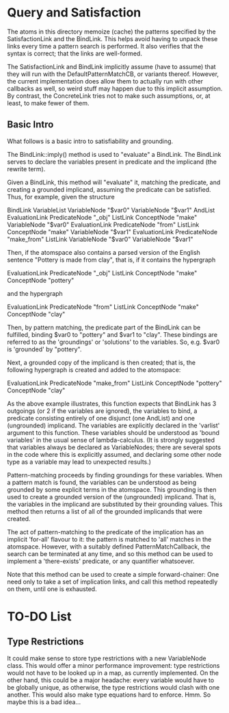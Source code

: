 
Query and Satisfaction
======================

The atoms in this directory memoize (cache) the patterns specified by
the SatisfactionLink and the BindLink.  This helps avoid having to
unpack these links every time a pattern search is performed. It also
verifies that the syntax is correct; that the links are well-formed.

The SatisfactionLink and BindLink implicitly assume (have to assume)
that they will run with the DefaultPatternMatchCB, or variants thereof.
However, the current implementation does allow them to actually run
with other callbacks as well, so weird stuff may happen due to this
implicit assumption. By contrast, the ConcreteLink tries not to make
such assumptions, or, at least, to make fewer of them.


Basic Intro
-----------
What follows is a basic intro to satisfiability and grounding.

The BindLink::imply() method is used to "evaluate" a BindLink.  The
BindLink serves to declare the variables present in predicate and the
implicand (the rewrite term).

Given a BindLink, this method will "evaluate" it, matching
the predicate, and creating a grounded implicand, assuming the
predicate can be satisfied. Thus, for example, given the structure

   BindLink
      VariableList
         VariableNode "$var0"
         VariableNode "$var1"
      AndList
         EvaluationLink
            PredicateNode "_obj"
            ListLink
               ConceptNode "make"
               VariableNode "$var0"
         EvaluationLink
            PredicateNode "from"
            ListLink
               ConceptNode "make"
               VariableNode "$var1"
      EvaluationLink
         PredicateNode "make_from"
         ListLink
            VariableNode "$var0"
            VariableNode "$var1"

Then, if the atomspace also contains a parsed version of the English
sentence "Pottery is made from clay", that is, if it contains the
hypergraph

   EvaluationLink
      PredicateNode "_obj"
      ListLink
         ConceptNode "make"
         ConceptNode "pottery"

and the hypergraph

   EvaluationLink
      PredicateNode "from"
      ListLink
         ConceptNode "make"
         ConceptNode "clay"

Then, by pattern matching, the predicate part of the BindLink can be
fulfilled, binding $var0 to "pottery" and $var1 to "clay".  These
bindings are referred to as the 'groundings' or 'solutions' to the
variables. So, e.g. $var0 is 'grounded' by "pottery".

Next, a grounded copy of the implicand is then created; that is,
the following hypergraph is created and added to the atomspace:

   EvaluationLink
      PredicateNode "make_from"
      ListLink
         ConceptNode "pottery"
         ConceptNode "clay"

As the above example illustrates, this function expects that BindLink
has 3 outgoings (or 2 if the variables are ignored), the variables to
bind, a predicate consisting entirely of one disjunct (one AndList)
and one (ungrounded) implicand.  The variables are explicitly declared
in the 'varlist' argument to this function. These variables should be
understood as 'bound variables' in the usual sense of
lambda-calculus. (It is strongly suggested that variables always be
declared as VariableNodes; there are several spots in the code where
this is explicitly assumed, and declaring some other node type as a
variable may lead to unexpected results.)

Pattern-matching proceeds by finding groundings for these variables.
When a pattern match is found, the variables can be understood as
being grounded by some explicit terms in the atomspace. This
grounding is then used to create a grounded version of the
(ungrounded) implicand. That is, the variables in the implicand are
substituted by their grounding values.  This method then returns a
list of all of the grounded implicands that were created.

The act of pattern-matching to the predicate of the implication has
an implicit 'for-all' flavour to it: the pattern is matched to 'all'
matches in the atomspace.  However, with a suitably defined
PatternMatchCallback, the search can be terminated at any time, and
so this method can be used to implement a 'there-exists' predicate,
or any quantifier whatsoever.
 
Note that this method can be used to create a simple forward-chainer:
One need only to take a set of implication links, and call this
method repeatedly on them, until one is exhausted.

TO-DO List
==========

Type Restrictions
-----------------
It could make sense to store type restrictions with a new VariableNode
class. This would offer a minor performance improvement: type
restrictions would not have to be looked up in a map, as currently
implemented.  On the other hand, this could be a major headache: every
variable would have to be globally unique, as otherwise, the type
restrictions would clash with one another.  This would also make
type equations hard to enforce.  Hmm. So maybe this is a bad idea...
